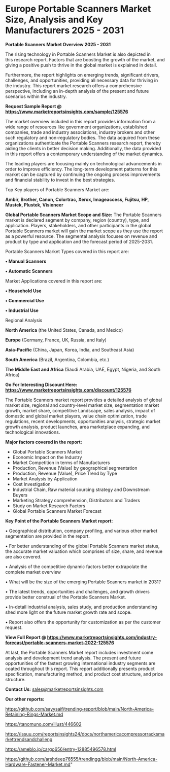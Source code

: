 # Europe Portable Scanners Market Size, Analysis and Key Manufacturers 2025 - 2031

<Strong> Portable Scanners Market Overview 2025 - 2031</strong>

The rising technology in Portable Scanners Market is also depicted in this research report. Factors that are boosting the growth of the market, and giving a positive push to thrive in the global market is explained in detail.

Furthermore, the report highlights on emerging trends, significant drivers, challenges, and opportunities, providing all necessary data for thriving in the industry. This report market research offers a comprehensive perspective, including an in-depth analysis of the present and future scenarios within the industry.

<strong>Request Sample Report @ <a href=https://www.marketreportsinsights.com/sample/125576>https://www.marketreportsinsights.com/sample/125576</a></strong>

The market overview included in this report provides information from a wide range of resources like government organizations, established companies, trade and industry associations, industry brokers and other such regulatory and non-regulatory bodies. The data acquired from these organizations authenticate the Portable Scanners research report, thereby aiding the clients in better decision making. Additionally, the data provided in this report offers a contemporary understanding of the market dynamics.

The leading players are focusing mainly on technological advancements in order to improve efficiency. The long-term development patterns for this market can be captured by continuing the ongoing process improvements and financial stability to invest in the best strategies.

Top Key players of Portable Scanners Market are:

<strong>Ambir, Brother, Canon, Colortrac, Xerox, Imageaccess, Fujitsu, HP, Mustek, Plustek, Visioneer</strong>

<strong><b>Global Portable Scanners Market Scope and Size:</b></strong>
The Portable Scanners market is declared segment by company, region (country), type, and application. Players, stakeholders, and other participants in the global Portable Scanners market will gain the market scope as they use the report as a powerful resource. The segmental analysis focuses on revenue and product by type and application and the forecast period of 2025-2031.

Portable Scanners Market Types covered in this report are:

<strong>• Manual Scanners

• Automatic Scanners</strong>

Market Applications covered in this report are:

<strong>• Household Use

• Commercial Use

• Industrial Use</strong> 

Regional Analysis

<strong>North America</strong> (the United States, Canada, and Mexico)

<strong>Europe</strong> (Germany, France, UK, Russia, and Italy)

<strong>Asia-Pacific</strong> (China, Japan, Korea, India, and Southeast Asia)

<strong>South America</strong> (Brazil, Argentina, Colombia, etc.)

<strong>The Middle East and Africa</strong> (Saudi Arabia, UAE, Egypt, Nigeria, and South Africa)

<strong>Go For Interesting Discount Here: <a href=https://www.marketreportsinsights.com/discount/125576>https://www.marketreportsinsights.com/discount/125576</a></strong>

The Portable Scanners market report provides a detailed analysis of global market size, regional and country-level market size, segmentation market growth, market share, competitive Landscape, sales analysis, impact of domestic and global market players, value chain optimization, trade regulations, recent developments, opportunities analysis, strategic market growth analysis, product launches, area marketplace expanding, and technological innovations.

<strong><b>Major factors covered in the report:</b></strong>
<ul>
  <li>Global Portable Scanners Market </li>
  <li>Economic Impact on the Industry</li>
  <li>Market Competition in terms of Manufacturers</li>
  <li>Production, Revenue (Value) by geographical segmentation</li>
  <li>Production, Revenue (Value), Price Trend by Type</li>
  <li>Market Analysis by Application</li>
  <li>Cost Investigation</li>
  <li>Industrial Chain, Raw material sourcing strategy and Downstream Buyers</li>
  <li>Marketing Strategy comprehension, Distributors and Traders</li>
  <li>Study on Market Research Factors</li>
  <li>Global Portable Scanners Market Forecast</li>
</ul>

<strong><b>Key Point of the Portable Scanners Market report:</b></strong>

• Geographical distribution, company profiling, and various other market segmentation are provided in the report.

• For better understanding of the global Portable Scanners market status, the accurate market valuation which comprises of size, share, and revenue are also covered.

• Analysis of the competitive dynamic factors better extrapolate the complete market overview

• What will be the size of the emerging Portable Scanners market in 2031?

• The latest trends, opportunities and challenges, and growth drivers provide better construal of the Portable Scanners Market.

• In-detail industrial analysis, sales study, and production understanding shed more light on the future market growth rate and scope.

• Report also offers the opportunity for customization as per the customer request.

<strong><b>View Full Report @ <a href=https://www.marketreportsinsights.com/industry-forecast/portable-scanners-market-2022-125576>https://www.marketreportsinsights.com/industry-forecast/portable-scanners-market-2022-125576</a></b></strong>


At last, the Portable Scanners Market report includes investment come analysis and development trend analysis. The present and future opportunities of the fastest growing international industry segments are coated throughout this report. This report additionally presents product specification, manufacturing method, and product cost structure, and price structure.

<strong>Contact Us:</strong>
sales@marketreportsinsights.com

<strong>Our other reports:</strong>

<a href=https://github.com/sayysaif/trending-report/blob/main/North-America-Retaining-Rings-Market.md>https://github.com/sayysaif/trending-report/blob/main/North-America-Retaining-Rings-Market.md</a>

<a href=https://tanomuno.com/illust/446602>https://tanomuno.com/illust/446602</a>

<a href=https://issuu.com/reportsinsights24/docs/northamericacompressorracksmarkettrendsandchalleng>https://issuu.com/reportsinsights24/docs/northamericacompressorracksmarkettrendsandchalleng</a>

<a href=https://ameblo.jp/cargo656/entry-12885496578.html>https://ameblo.jp/cargo656/entry-12885496578.html</a>

<a href=https://github.com/arshdeep76555/trendingg/blob/main/North-America-Hardware-Fastener-Market.md>https://github.com/arshdeep76555/trendingg/blob/main/North-America-Hardware-Fastener-Market.md</a>"
